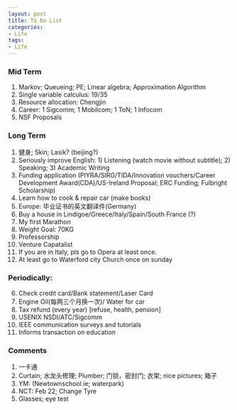 ```yaml
---
layout: post
title: To Do List
categories:
- Life
tags:
- Life
---
```


### Mid Term
1. Markov; Queueing; PE; Linear algebra; Approximation Algorithm
1. Single variable calculus: 19/35
2. Resource allocation: Chengjin
1. Career: 1 Sigcomm;  1 Mobilcom;  1 ToN; 1 Infocom
2. NSF Proposals

### Long Term
1. 健身; Skin; Lasik? (beijing?)
6. Seriously improve English: 1) Listening (watch movie without subtitle); 2) Speaking; 3) Academic Writing 
7. Funding application (PIYRA/SIRG/TIDA/Innovation vouchers/Career Development Award(CDA)/US-Ireland Proposal; ERC Funding; Fulbright Scholarship)
12. Learn how to cook & repair car (make books)
29. Europe: 毕业证书的英文翻译件(Germany)
17. Buy a house in Lindigoe/Greece/Italy/Spain/South France (?)
18. My first Marathon
20. Weight Goal: 70KG
22. Professorship
23. Venture Capatalist
1. If you are in Italy, pls go to Opera at least once.
1. At least go to Waterford city Church once on sunday


### Periodically:
6. Check credit card/Bank statement/Laser Card
7. Engine Oil(每两三个月换一次)/ Water for car
1. Tax refund (every year) [refuse, health, pension]
2. USENIX NSDI/ATC/Sigcomm
1. IEEE communication surveys and tutorials
1. Informs transaction on education

### Comments
1. 一卡通
2. Curtain; 水龙头修理; Plumber; 门锁，密封门; 衣架; nice pictures; 箱子
1. YM: (Newtownschool.ie; waterpark)
1. NCT: Feb 22; Change Tyre
1. Glasses; eye test





